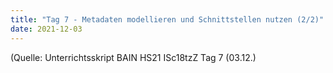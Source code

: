 ```yaml
---
title: "Tag 7 - Metadaten modellieren und Schnittstellen nutzen (2/2)"
date: 2021-12-03
---
```



(Quelle: Unterrichtsskript BAIN HS21 ISc18tzZ Tag 7 (03.12.)
